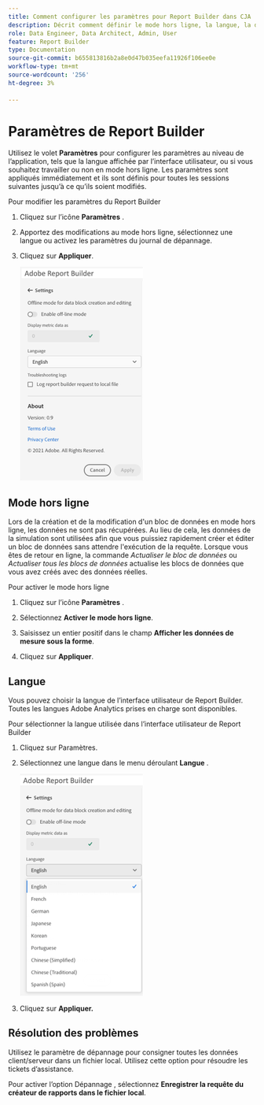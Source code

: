 ```yaml
---
title: Comment configurer les paramètres pour Report Builder dans CJA
description: Décrit comment définir le mode hors ligne, la langue, la date et les paramètres de dépannage.
role: Data Engineer, Data Architect, Admin, User
feature: Report Builder
type: Documentation
source-git-commit: b655813816b2a8e0d47b035eefa11926f106ee0e
workflow-type: tm+mt
source-wordcount: '256'
ht-degree: 3%

---
```



# Paramètres de Report Builder

Utilisez le volet **Paramètres** pour configurer les paramètres au niveau de l’application, tels que la langue affichée par l’interface utilisateur, ou si vous souhaitez travailler ou non en mode hors ligne. Les paramètres sont appliqués immédiatement et ils sont définis pour toutes les sessions suivantes jusqu’à ce qu’ils soient modifiés.

Pour modifier les paramètres du Report Builder

1. Cliquez sur l’icône **Paramètres** .

1. Apportez des modifications au mode hors ligne, sélectionnez une langue ou activez les paramètres du journal de dépannage.

1. Cliquez sur **Appliquer**.

   ![](./assets/image38.png)

## Mode hors ligne

Lors de la création et de la modification d&#39;un bloc de données en mode hors ligne, les données ne sont pas récupérées. Au lieu de cela, les données de la simulation sont utilisées afin que vous puissiez rapidement créer et éditer un bloc de données sans attendre l&#39;exécution de la requête. Lorsque vous êtes de retour en ligne, la commande *Actualiser le bloc de données* ou *Actualiser tous les blocs de données* actualise les blocs de données que vous avez créés avec des données réelles.

Pour activer le mode hors ligne

1. Cliquez sur l’icône **Paramètres** .

1. Sélectionnez **Activer le mode hors ligne**.

1. Saisissez un entier positif dans le champ **Afficher les données de mesure sous la forme**.

1. Cliquez sur **Appliquer**.

## Langue

Vous pouvez choisir la langue de l’interface utilisateur de Report Builder. Toutes les langues Adobe Analytics prises en charge sont disponibles.

Pour sélectionner la langue utilisée dans l’interface utilisateur de Report Builder

1. Cliquez sur Paramètres.

1. Sélectionnez une langue dans le menu déroulant **Langue** .

   ![](./assets/image39.png)

1. Cliquez sur **Appliquer.**

## Résolution des problèmes

Utilisez le paramètre de dépannage pour consigner toutes les données client/serveur dans un fichier local. Utilisez cette option pour résoudre les tickets d’assistance.

Pour activer l’option Dépannage , sélectionnez **Enregistrer la requête du créateur de rapports dans le fichier local**.
